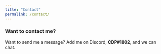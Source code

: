 ```yaml
---
title: "Contact"
permalink: /contact/
---
```


### Want to contact me?

Want to send me a message? Add me on Discord, **CDP#1802**, and we can chat.
